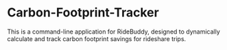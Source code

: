 # Carbon-Footprint-Tracker
This is a command-line application for RideBuddy, designed to dynamically calculate and track carbon footprint savings for rideshare trips.
